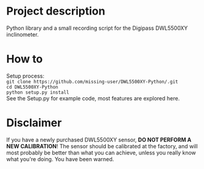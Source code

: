 # Project description
Python library and a small recording script for the Digipass DWL5500XY inclinometer. 

# How to
Setup process:   
`git clone https://github.com/missing-user/DWL5500XY-Python/.git`  
`cd DWL5500XY-Python`   
`python setup.py install`   
See the Setup.py for example code, most features are explored here.

# Disclaimer
If you have a newly purchased DWL5500XY sensor, **DO NOT PERFORM A NEW CALIBRATION**! The sensor should be calibrated at the factory, and will most probably be better than what you can achieve, unless you really know what you're doing. You have been warned.
